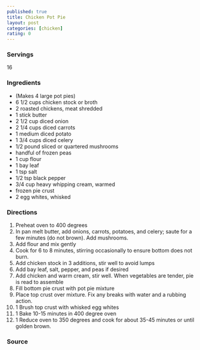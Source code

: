```yaml
---
published: true
title: Chicken Pot Pie
layout: post
categories: [chicken]
rating: 0
---
```

### Servings
16

### Ingredients
- (Makes 4 large pot pies)
- 6 1/2 cups chicken stock or broth
- 2 roasted chickens, meat shredded
- 1 stick butter
- 2 1/2 cup diced onion
- 2 1/4 cups diced carrots
- 1 medium diced potato
- 1 3/4 cups diced celery
- 1/2 pound sliced or quartered mushrooms
- handful of frozen peas
- 1 cup flour
- 1 bay leaf
- 1 tsp salt
- 1/2 tsp black pepper
- 3/4 cup heavy whipping cream, warmed
- frozen pie crust
- 2 egg whites, whisked

### Directions
1. Preheat oven to 400 degrees
2. In pan melt butter, add onions, carrots, potatoes, and celery; saute for a few minutes (do not brown).  Add mushrooms.
3. Add flour and mix gently
4. Cook for 6 to 8 minutes, stirring occasionally to ensure bottom does not burn.
5. Add chicken stock in 3 additions, stir well to avoid lumps
6. Add bay leaf, salt, pepper, and peas if desired
7. Add chicken and warm cream, stir well.  When vegetables are tender, pie is read to assemble
8. Fill bottom pie crust with pot pie mixture
9. Place top crust over mixture.  Fix any breaks with water and a rubbing action.
10. 1 Brush top crust with whisked egg whites
11. 1 Bake 10-15 minutes in 400 degree oven
12. 1 Reduce oven to 350 degrees and cook for about 35-45 minutes or until golden brown.

### Source

